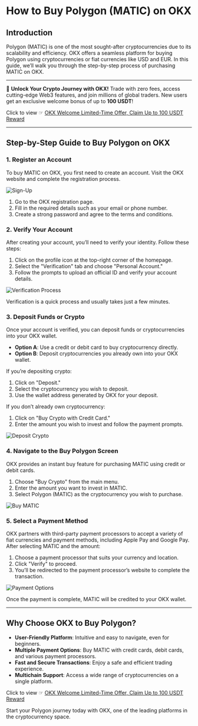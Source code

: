 # How to Buy Polygon (MATIC) on OKX

## Introduction

Polygon (MATIC) is one of the most sought-after cryptocurrencies due to its scalability and efficiency. OKX offers a seamless platform for buying Polygon using cryptocurrencies or fiat currencies like USD and EUR. In this guide, we’ll walk you through the step-by-step process of purchasing MATIC on OKX.

---

🚀 **Unlock Your Crypto Journey with OKX!** Trade with zero fees, access cutting-edge Web3 features, and join millions of global traders. New users get an exclusive welcome bonus of up to **100 USDT**!  

Click to view ☞ [OKX Welcome Limited-Time Offer, Claim Up to 100 USDT Reward](https://bit.ly/OKXe)

---

## Step-by-Step Guide to Buy Polygon on OKX

### 1. Register an Account

To buy MATIC on OKX, you first need to create an account. Visit the OKX website and complete the registration process.

![Sign-Up](https://coinkickoff.com/wp-content/uploads/okx-sign-up.png)

1. Go to the OKX registration page.
2. Fill in the required details such as your email or phone number.
3. Create a strong password and agree to the terms and conditions.

### 2. Verify Your Account

After creating your account, you’ll need to verify your identity. Follow these steps:

1. Click on the profile icon at the top-right corner of the homepage.
2. Select the "Verification" tab and choose "Personal Account."
3. Follow the prompts to upload an official ID and verify your account details.

![Verification Process](https://coinkickoff.com/wp-content/uploads/okx-verif.png)

Verification is a quick process and usually takes just a few minutes.

### 3. Deposit Funds or Crypto

Once your account is verified, you can deposit funds or cryptocurrencies into your OKX wallet.

- **Option A**: Use a credit or debit card to buy cryptocurrency directly.
- **Option B**: Deposit cryptocurrencies you already own into your OKX wallet.

If you’re depositing crypto:
1. Click on "Deposit."
2. Select the cryptocurrency you wish to deposit.
3. Use the wallet address generated by OKX for your deposit.

If you don’t already own cryptocurrency:
1. Click on "Buy Crypto with Credit Card."
2. Enter the amount you wish to invest and follow the payment prompts.

![Deposit Crypto](https://coinkickoff.com/wp-content/uploads/okx-verif-1.png)

### 4. Navigate to the Buy Polygon Screen

OKX provides an instant buy feature for purchasing MATIC using credit or debit cards. 

1. Choose "Buy Crypto" from the main menu.
2. Enter the amount you want to invest in MATIC.
3. Select Polygon (MATIC) as the cryptocurrency you wish to purchase.

![Buy MATIC](https://coinkickoff.com/wp-content/uploads/Screen-Shot-2023-03-24-at-5.59.53-AM-e1686184694963.png)

### 5. Select a Payment Method

OKX partners with third-party payment processors to accept a variety of fiat currencies and payment methods, including Apple Pay and Google Pay. After selecting MATIC and the amount:

1. Choose a payment processor that suits your currency and location.
2. Click "Verify" to proceed.
3. You’ll be redirected to the payment processor’s website to complete the transaction.

![Payment Options](https://coinkickoff.com/wp-content/uploads/buydogeend.png)

Once the payment is complete, MATIC will be credited to your OKX wallet.

---

## Why Choose OKX to Buy Polygon?

- **User-Friendly Platform**: Intuitive and easy to navigate, even for beginners.
- **Multiple Payment Options**: Buy MATIC with credit cards, debit cards, and various payment processors.
- **Fast and Secure Transactions**: Enjoy a safe and efficient trading experience.
- **Multichain Support**: Access a wide range of cryptocurrencies on a single platform.

Click to view ☞ [OKX Welcome Limited-Time Offer, Claim Up to 100 USDT Reward](https://bit.ly/OKXe)

Start your Polygon journey today with OKX, one of the leading platforms in the cryptocurrency space.
